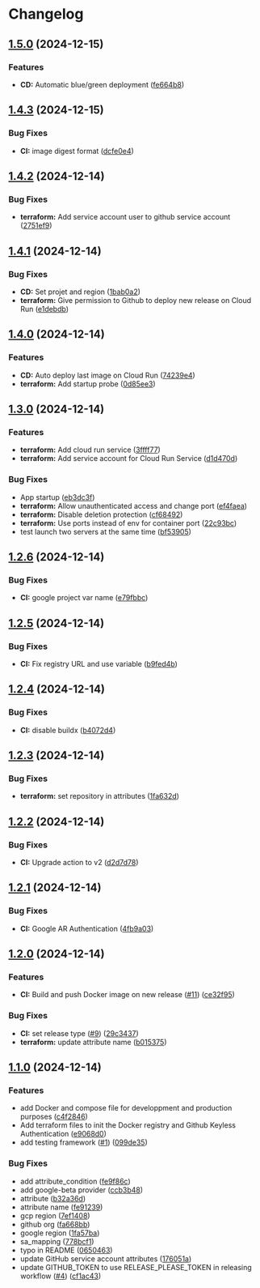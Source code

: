 # Changelog

## [1.5.0](https://github.com/pbrissaud/test-webyn-nodejs/compare/v1.4.3...v1.5.0) (2024-12-15)


### Features

* **CD:** Automatic blue/green deployment ([fe664b8](https://github.com/pbrissaud/test-webyn-nodejs/commit/fe664b8dc496e612d5b005d5c4d01fac5e5cab6b))

## [1.4.3](https://github.com/pbrissaud/test-webyn-nodejs/compare/v1.4.2...v1.4.3) (2024-12-15)


### Bug Fixes

* **CI:** image digest format ([dcfe0e4](https://github.com/pbrissaud/test-webyn-nodejs/commit/dcfe0e484fbba667c1ebd637e52478bfd5b0e7a1))

## [1.4.2](https://github.com/pbrissaud/test-webyn-nodejs/compare/v1.4.1...v1.4.2) (2024-12-14)


### Bug Fixes

* **terraform:** Add service account user to github service account ([2751ef9](https://github.com/pbrissaud/test-webyn-nodejs/commit/2751ef9ffd71ea710d431aae237a802ef92416fd))

## [1.4.1](https://github.com/pbrissaud/test-webyn-nodejs/compare/v1.4.0...v1.4.1) (2024-12-14)


### Bug Fixes

* **CD:** Set projet and region ([1bab0a2](https://github.com/pbrissaud/test-webyn-nodejs/commit/1bab0a26dd1d228be1db89b5aa71ef358c5dd997))
* **terraform:** Give permission to Github to deploy new release on Cloud Run ([e1debdb](https://github.com/pbrissaud/test-webyn-nodejs/commit/e1debdb2045e9f584c4b64a100dde60e61d5d839))

## [1.4.0](https://github.com/pbrissaud/test-webyn-nodejs/compare/v1.3.0...v1.4.0) (2024-12-14)


### Features

* **CD:** Auto deploy last image on Cloud Run ([74239e4](https://github.com/pbrissaud/test-webyn-nodejs/commit/74239e437dd1015bbb463ab8995caa8e296c7dbc))
* **terraform:** Add startup probe ([0d85ee3](https://github.com/pbrissaud/test-webyn-nodejs/commit/0d85ee307b92c23bcd39bdd37f6469b65f73d0ef))

## [1.3.0](https://github.com/pbrissaud/test-webyn-nodejs/compare/v1.2.6...v1.3.0) (2024-12-14)


### Features

* **terraform:** Add cloud run service ([3ffff77](https://github.com/pbrissaud/test-webyn-nodejs/commit/3ffff77df55b822dc8c73cc36a5b867fdc865368))
* **terraform:** Add service account for Cloud Run Service ([d1d470d](https://github.com/pbrissaud/test-webyn-nodejs/commit/d1d470d1a4243982dcbee3c3bc05deaa822f8172))


### Bug Fixes

* App startup ([eb3dc3f](https://github.com/pbrissaud/test-webyn-nodejs/commit/eb3dc3f57ad41466f43b57cec7a37cc5941a8d9f))
* **terraform:** Allow unauthenticated access and change port ([ef4faea](https://github.com/pbrissaud/test-webyn-nodejs/commit/ef4faeafb2e33175c238a6adbfd4da16ac619d70))
* **terraform:** Disable deletion protection ([cf68492](https://github.com/pbrissaud/test-webyn-nodejs/commit/cf68492ae7e4b64d984fcdd1a4518be1487cfd87))
* **terraform:** Use ports instead of env for container port ([22c93bc](https://github.com/pbrissaud/test-webyn-nodejs/commit/22c93bca6444df0b8845444fc29d3d7b878df6f9))
* test launch two servers at the same time ([bf53905](https://github.com/pbrissaud/test-webyn-nodejs/commit/bf539055c8c25671141c9c5276d3a35b4a58095d))

## [1.2.6](https://github.com/pbrissaud/test-webyn-nodejs/compare/v1.2.5...v1.2.6) (2024-12-14)


### Bug Fixes

* **CI:** google project var name ([e79fbbc](https://github.com/pbrissaud/test-webyn-nodejs/commit/e79fbbce15576ec79584c1a9852bcc075d926e7a))

## [1.2.5](https://github.com/pbrissaud/test-webyn-nodejs/compare/v1.2.4...v1.2.5) (2024-12-14)


### Bug Fixes

* **CI:** Fix registry URL and use variable ([b9fed4b](https://github.com/pbrissaud/test-webyn-nodejs/commit/b9fed4b17008cfb38092351a2d7ed5d0cf7a13b0))

## [1.2.4](https://github.com/pbrissaud/test-webyn-nodejs/compare/v1.2.3...v1.2.4) (2024-12-14)


### Bug Fixes

* **CI:** disable buildx ([b4072d4](https://github.com/pbrissaud/test-webyn-nodejs/commit/b4072d45dc17121238bd3fc687b65d6b23cc8b1f))

## [1.2.3](https://github.com/pbrissaud/test-webyn-nodejs/compare/v1.2.2...v1.2.3) (2024-12-14)


### Bug Fixes

* **terraform:** set repository in attributes ([1fa632d](https://github.com/pbrissaud/test-webyn-nodejs/commit/1fa632dcedcef6e1f16015e2e349f4fcb7ed460f))

## [1.2.2](https://github.com/pbrissaud/test-webyn-nodejs/compare/v1.2.1...v1.2.2) (2024-12-14)


### Bug Fixes

* **CI:** Upgrade action to v2 ([d2d7d78](https://github.com/pbrissaud/test-webyn-nodejs/commit/d2d7d784b91f1b00d9c0b5b00940098b6f532bc6))

## [1.2.1](https://github.com/pbrissaud/test-webyn-nodejs/compare/v1.2.0...v1.2.1) (2024-12-14)


### Bug Fixes

* **CI:** Google AR Authentication ([4fb9a03](https://github.com/pbrissaud/test-webyn-nodejs/commit/4fb9a03e031c2e8568e49f9aeecd4296896cff31))

## [1.2.0](https://github.com/pbrissaud/test-webyn-nodejs/compare/v1.1.0...v1.2.0) (2024-12-14)


### Features

* **CI:** Build and push Docker image on new release ([#11](https://github.com/pbrissaud/test-webyn-nodejs/issues/11)) ([ce32f95](https://github.com/pbrissaud/test-webyn-nodejs/commit/ce32f95b32f648ca19ef4c06984457ae357e8fa5))


### Bug Fixes

* **CI:** set release type ([#9](https://github.com/pbrissaud/test-webyn-nodejs/issues/9)) ([29c3437](https://github.com/pbrissaud/test-webyn-nodejs/commit/29c3437f2752d24b9ebc201a2b81e96947a3f8dd))
* **terraform:** update attribute name ([b015375](https://github.com/pbrissaud/test-webyn-nodejs/commit/b01537572b6bd56d1784dfb07fc808ffb5ef1f05))

## [1.1.0](https://github.com/pbrissaud/test-webyn-nodejs/compare/v1.0.0...v1.1.0) (2024-12-14)


### Features

* add Docker and compose file for developpment and production purposes ([c4f2846](https://github.com/pbrissaud/test-webyn-nodejs/commit/c4f2846c7a58613ddd9113a81d33106a2227e98a))
* Add terraform files to init the Docker registry and Github Keyless Authentication ([e9068d0](https://github.com/pbrissaud/test-webyn-nodejs/commit/e9068d0267c0ea59328989c465cd771cec4be32f))
* add testing framework ([#1](https://github.com/pbrissaud/test-webyn-nodejs/issues/1)) ([099de35](https://github.com/pbrissaud/test-webyn-nodejs/commit/099de35f5c35f9fadd6b245fb390d17a3787c92f))


### Bug Fixes

* add attribute_condition ([fe9f86c](https://github.com/pbrissaud/test-webyn-nodejs/commit/fe9f86c6db0a5b84a674053c58be83b04fb66fea))
* add google-beta provider ([ccb3b48](https://github.com/pbrissaud/test-webyn-nodejs/commit/ccb3b488f14090200ff51f3700a6aa3e7e3091f0))
* attribute ([b32a36d](https://github.com/pbrissaud/test-webyn-nodejs/commit/b32a36d5551ebf14ec766e588beebd54de072edf))
* attribute name ([fe91239](https://github.com/pbrissaud/test-webyn-nodejs/commit/fe91239c2840bafffa8e74f2c7dc6afd902becab))
* gcp region ([7ef1408](https://github.com/pbrissaud/test-webyn-nodejs/commit/7ef1408e4f69e2c17ef352af6d2ee97b012a2d4a))
* github org ([fa668bb](https://github.com/pbrissaud/test-webyn-nodejs/commit/fa668bb4576525878a16f16c64e8ff9acfcd781b))
* google region ([1fa57ba](https://github.com/pbrissaud/test-webyn-nodejs/commit/1fa57bacb534c17975f9e6dd2ad53b196d8d2c45))
* sa_mapping ([778bcf1](https://github.com/pbrissaud/test-webyn-nodejs/commit/778bcf17b7851a1c86b823de5d955d367d946fa7))
* typo in README ([0650463](https://github.com/pbrissaud/test-webyn-nodejs/commit/06504636fbd319bbf938b08d27db4ba7cfe4674f))
* update GitHub service account attributes ([176051a](https://github.com/pbrissaud/test-webyn-nodejs/commit/176051a4a93e4f5f7f8047c76ca6e43809cf4478))
* update GITHUB_TOKEN to use RELEASE_PLEASE_TOKEN in releasing workflow ([#4](https://github.com/pbrissaud/test-webyn-nodejs/issues/4)) ([cf1ac43](https://github.com/pbrissaud/test-webyn-nodejs/commit/cf1ac4398169b87bfd6916b92e69bbb5fcbfcdca))
